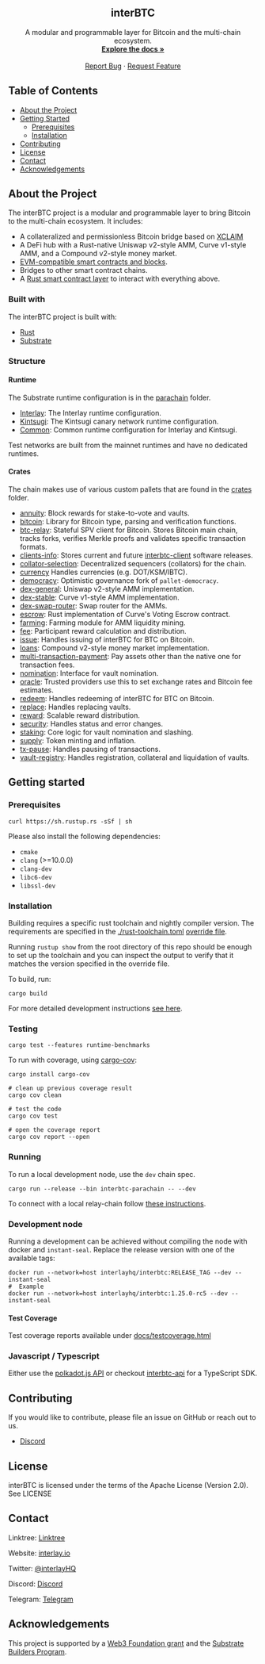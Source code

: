 <p align="center">
  <h2 align="center">interBTC</h2>

  <p align="center">
    A modular and programmable layer for Bitcoin and the multi-chain ecosystem.
    <br />
    <a href="https://docs.interlay.io/"><strong>Explore the docs »</strong></a>
    <br />
    <br />
    <a href="https://github.com/interlay/interbtc/issues">Report Bug</a>
    ·
    <a href="https://github.com/interlay/interbtc/issues">Request Feature</a>
  </p>
</p>

## Table of Contents

- [About the Project](#about-the-project)
- [Getting Started](#getting-started)
  - [Prerequisites](#prerequisites)
  - [Installation](#installation)
- [Contributing](#contributing)
- [License](#license)
- [Contact](#contact)
- [Acknowledgements](#acknowledgements)

## About the Project

The interBTC project is a modular and programmable layer to bring Bitcoin to the multi-chain ecosystem. It includes:

- A collateralized and permissionless Bitcoin bridge based on [XCLAIM](https://www.xclaim.io/)
- A DeFi hub with a Rust-native Uniswap v2-style AMM, Curve v1-style AMM, and a Compound v2-style money market.
- [EVM-compatible smart contracts and blocks](https://github.com/paritytech/frontier).
- Bridges to other smart contract chains.
- A [Rust smart contract layer](https://use.ink/) to interact with everything above.

### Built with

The interBTC project is built with:

- [Rust](https://www.rust-lang.org/)
- [Substrate](https://substrate.dev/)

### Structure

#### Runtime

The Substrate runtime configuration is in the [parachain](./parachain) folder.

- [Interlay](parachain/runtime/interlay/): The Interlay runtime configuration.
- [Kintsugi](parachain/runtime/kintsugi/): The Kintsugi canary network runtime configuration.
- [Common](parachain/runtime/common/): Common runtime configuration for Interlay and Kintsugi.

Test networks are built from the mainnet runtimes and have no dedicated runtimes.

#### Crates

The chain makes use of various custom pallets that are found in the [crates](./crates) folder.

- [annuity](crates/annuity): Block rewards for stake-to-vote and vaults.
- [bitcoin](crates/bitcoin): Library for Bitcoin type, parsing and verification functions.
- [btc-relay](crates/btc-relay): Stateful SPV client for Bitcoin. Stores Bitcoin main chain, tracks forks, verifies Merkle proofs and validates specific transaction formats.
- [clients-info](crates/clients-info): Stores current and future [interbtc-client](https://github.com/interlay/interbtc-clients) software releases.
- [collator-selection](crates/collator-selection/): Decentralized sequencers (collators) for the chain.
- [currency](crates/currency) Handles currencies (e.g. DOT/KSM/IBTC).
- [democracy](crates/democracy): Optimistic governance fork of `pallet-democracy`.
- [dex-general](crates/dex-general/): Uniswap v2-style AMM implementation.
- [dex-stable](crates/dex-stable/): Curve v1-style AMM implementation.
- [dex-swap-router](crates/dex-swap-router/): Swap router for the AMMs.
- [escrow](crates/escrow): Rust implementation of Curve's Voting Escrow contract.
- [farming](crates/farming): Farming module for AMM liquidity mining.
- [fee](crates/fee): Participant reward calculation and distribution.
- [issue](crates/issue): Handles issuing of interBTC for BTC on Bitcoin.
- [loans](crates/loans): Compound v2-style money market implementation.
- [multi-transaction-payment](crates/multi-transaction-payment/): Pay assets other than the native one for transaction fees.
- [nomination](crates/nomination): Interface for vault nomination.
- [oracle](crates/oracle): Trusted providers use this to set exchange rates and Bitcoin fee estimates.
- [redeem](crates/redeem): Handles redeeming of interBTC for BTC on Bitcoin.
- [replace](crates/replace): Handles replacing vaults.
- [reward](crates/reward): Scalable reward distribution.
- [security](crates/security): Handles status and error changes.
- [staking](crates/staking): Core logic for vault nomination and slashing.
- [supply](crates/supply): Token minting and inflation.
- [tx-pause](crates/tx-pause): Handles pausing of transactions.
- [vault-registry](crates/vault-registry): Handles registration, collateral and liquidation of vaults.

## Getting started

### Prerequisites

```
curl https://sh.rustup.rs -sSf | sh
```

Please also install the following dependencies:

- `cmake`
- `clang` (>=10.0.0)
- `clang-dev`
- `libc6-dev`
- `libssl-dev`

### Installation

Building requires a specific rust toolchain and nightly compiler version. The
requirements are specified in the [./rust-toolchain.toml](./rust-toolchain.toml)
[override file][].

Running `rustup show` from the root directory of this repo should be enough to
set up the toolchain and you can inspect the output to verify that it matches
the version specified in the override file.

To build, run:

```
cargo build
```

For more detailed development instructions [see here](./docs/README.md).

[override file]: https://rust-lang.github.io/rustup/overrides.html#the-toolchain-file

### Testing

```
cargo test --features runtime-benchmarks
```

To run with coverage, using [cargo-cov](https://github.com/kennytm/cov):

```
cargo install cargo-cov

# clean up previous coverage result
cargo cov clean

# test the code
cargo cov test

# open the coverage report
cargo cov report --open
```


### Running

To run a local development node, use the `dev` chain spec.

```shell
cargo run --release --bin interbtc-parachain -- --dev
```

To connect with a local relay-chain follow [these instructions](docs/rococo.md).

### Development node

Running a development can be achieved without compiling the node with docker and `instant-seal`. Replace the release version with one of the available tags:

```shell
docker run --network=host interlayhq/interbtc:RELEASE_TAG --dev --instant-seal
#  Example
docker run --network=host interlayhq/interbtc:1.25.0-rc5 --dev --instant-seal
```

#### Test Coverage

Test coverage reports available under [docs/testcoverage.html](https://github.com/interlay/interbtc/blob/master/docs/testcoverage.html)

### Javascript / Typescript

Either use the [polkadot.js API](https://polkadot.js.org/docs/api) or checkout [interbtc-api](https://github.com/interlay/interbtc-api) for a TypeScript SDK.

## Contributing

If you would like to contribute, please file an issue on GitHub or reach out to us.

- [Discord](https://discord.gg/interlay)

## License

interBTC is licensed under the terms of the Apache License (Version 2.0). See LICENSE

## Contact

Linktree: [Linktree](https://linktr.ee/interlay)

Website: [interlay.io](https://www.interlay.io)

Twitter: [@interlayHQ](https://twitter.com/InterlayHQ)

Discord: [Discord](https://discord.gg/interlay)

Telegram: [Telegram](https://t.me/joinchat/G9FaYhNbJK9v-6DN3IyhJw)

## Acknowledgements

This project is supported by a [Web3 Foundation grant](https://web3.foundation/grants/) and the [Substrate Builders Program](https://substrate.io/ecosystem/substrate-builders-program/).

